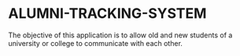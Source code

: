 # ALUMNI-TRACKING-SYSTEM
The objective of this application is to allow old and new students of a university or college to communicate with each other.

